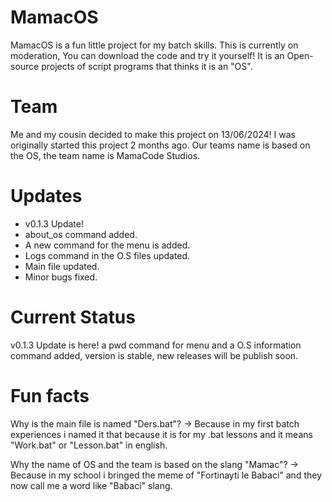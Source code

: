 
# MamacOS
MamacOS is a fun little project for my batch skills. This is currently on moderation,
You can download the code and try it yourself! It is an Open-source projects of script programs that thinks it is an "OS".

# Team
Me and my cousin decided to make this project on 13/06/2024! I was originally started this project 2 months ago.
Our teams name is based on the OS, the team name is MamaCode Studios.

# Updates
- v0.1.3 Update!
- about_os command added.
- A new command for the menu is added. 
- Logs command in the O.S files updated. 
- Main file updated. 
- Minor bugs fixed.

# Current Status
v0.1.3 Update is here! a pwd command for menu and a O.S information command added, version is stable,
new releases will be publish soon.

# Fun facts
Why is the main file is named "Ders.bat"?
-> Because in my first batch experiences i named it that because
it is for my .bat lessons and it means "Work.bat" or "Lesson.bat" in english.

Why the name of OS and the team is based on the slang "Mamac"?
-> Because in my school i bringed the meme of "Fortinayti le Babaci" and they now call me a word like "Babaci" slang.